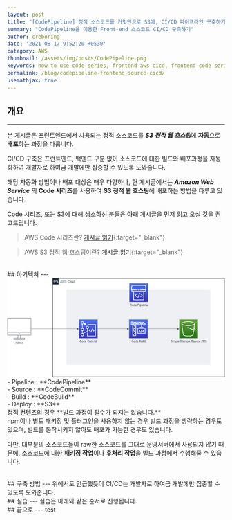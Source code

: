 ```yaml
---
layout: post
title: "[CodePipeline] 정적 소스코드를 커밋만으로 S3에, CI/CD 파이프라인 구축하기"
summary: "CodePipeline을 이용한 Front-end 소스코드 CI/CD 구축하기"
author: creboring
date: '2021-08-17 9:52:20 +0530'
category: AWS
thumbnail: /assets/img/posts/CodePipeline.png
keywords: how to use code series, frontend aws cicd, frontend code series
permalink: /blog/codepipeline-frontend-source-cicd/
usemathjax: true
---
```

## 개요
---
본 게시글은 프런트엔드에서 사용되는 정적 소스코드를 ***S3 정적 웹 호스팅***에 **자동**으로 **배포**하는 과정을 다룹니다.

CI/CD 구축은 프런트엔드, 백엔드 구분 없이 소스코드에 대한 빌드와 배포과정을 자동화하여 개발자로 하여금 개발에만 집중할 수 있도록 도와줍니다.

해당 자동화 방법이나 배포 대상은 매우 다양하나, 현 게시글에서는 ***Amazon Web Service*** 의 **Code 시리즈**를 사용하여 **S3 정적 웹 호스팅**에 배포하는 방법을 다루고 있습니다.

Code 시리즈, 또는 S3에 대해 생소하신 분들은 아래 게시글을 먼저 읽고 오실 것을 권고드립니다.
> AWS Code 시리즈란?
[게시글 읽기][link_1]{:target="_blank"}

> AWS S3 정적 웹 호스팅이란?
[게시글 읽기][link_2]{:target="_blank"}


<br>
## 아키텍쳐
---
<img src="/assets/img/posts/2021-08-17-codepipeline-frontend-source-cicd_1.png" class="img-fluid">
- Pipeline : **CodePipeline**<br>
- Source : **CodeCommit**<br>
- Build : **CodeBuild**<br>
- Deploy : **S3**

<br>
정적 컨텐츠의 경우 **빌드 과정이 필수가 되지는 않습니다.**<br>
npm이나 별도 패키징 및 플러그인을 사용하지 않는 경우 빌드 과정을 생략하는 경우도 있으며, 빌드를 동작시키지 않아도 배포가 가능한 경우도 있습니다.

다만, 대부분의 소스코드들이 raw한 소스코드를 그대로 운영서버에서 사용되지 않기 때문에, 소스코드에 대한 **패키징 작업**이나 **후처리 작업**을 빌드 과정에서 수행해줄 수 있습니다.


<br>
## 구축 방법
---
위에서도 언급했듯이 CI/CD는 개발자로 하여금 개발에만 집중할 수 있도록 도와줍니다.


<br>
## 실습
---
실습은 아래와 같은 순서로 진행됩니다.

<br>
## 끝으로
---
test

[link_1]: https://creboring.github.io/blog/what-is-code-series/
[link_2]: https://creboring.github.io/blog/what-is-s3-static-web-hosting/
